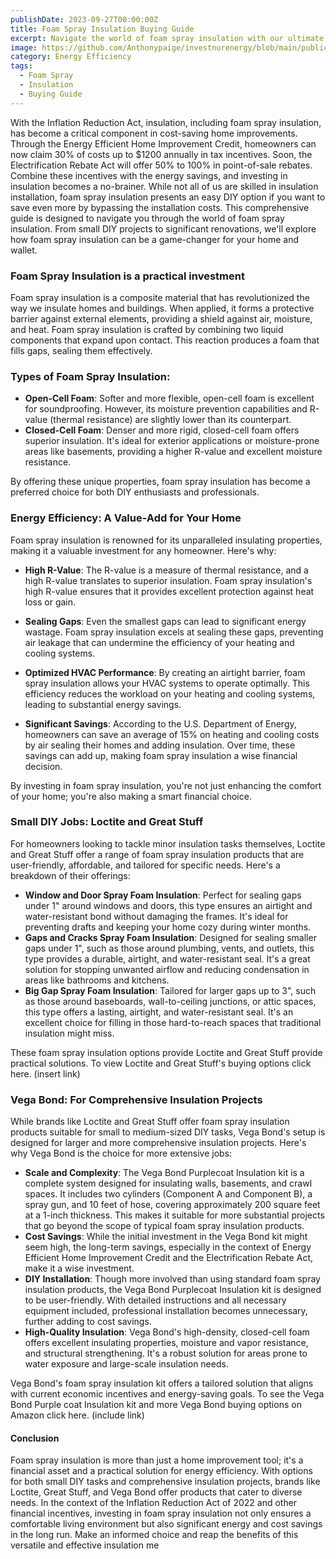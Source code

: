 ```yaml
---
publishDate: 2023-09-27T00:00:00Z
title: Foam Spray Insulation Buying Guide
excerpt: Navigate the world of foam spray insulation with our ultimate buying guide. Learn about its advantages, installation process, and how it can contribute to a more energy-efficient home.
image: https://github.com/Anthonypaige/investnurenergy/blob/main/public/images/cover-art/WTHR-3-cover-art.jpg?raw=true'
category: Energy Efficiency
tags:
  - Foam Spray
  - Insulation
  - Buying Guide
---
```


With the Inflation Reduction Act, insulation, including foam spray insulation, has become a critical component in cost-saving home improvements. Through the Energy Efficient Home Improvement Credit, homeowners can now claim 30% of costs up to $1200 annually in tax incentives. Soon, the Electrification Rebate Act will offer 50% to 100% in point-of-sale rebates. Combine these incentives with the energy savings, and investing in insulation becomes a no-brainer. While not all of us are skilled in insulation installation, foam spray insulation presents an easy DIY option if you want to save even more by bypassing the installation costs. This comprehensive guide is designed to navigate you through the world of foam spray insulation. From small DIY projects to significant renovations, we'll explore how foam spray insulation can be a game-changer for your home and wallet.

### **Foam Spray Insulation is a practical investment**

Foam spray insulation is a composite material that has revolutionized the way we insulate homes and buildings. When applied, it forms a protective barrier against external elements, providing a shield against air, moisture, and heat.
Foam spray insulation is crafted by combining two liquid components that expand upon contact. This reaction produces a foam that fills gaps, sealing them effectively.

### **Types of Foam Spray Insulation:**

- **Open-Cell Foam**: Softer and more flexible, open-cell foam is excellent for soundproofing. However, its moisture prevention capabilities and R-value (thermal resistance) are slightly lower than its counterpart.
- **Closed-Cell Foam**: Denser and more rigid, closed-cell foam offers superior insulation. It's ideal for exterior applications or moisture-prone areas like basements, providing a higher R-value and excellent moisture resistance.

By offering these unique properties, foam spray insulation has become a preferred choice for both DIY enthusiasts and professionals.

### **Energy Efficiency: A Value-Add for Your Home**

Foam spray insulation is renowned for its unparalleled insulating properties, making it a valuable investment for any homeowner. Here's why:

- **High R-Value**: The R-value is a measure of thermal resistance, and a high R-value translates to superior insulation. Foam spray insulation's high R-value ensures that it provides excellent protection against heat loss or gain.

- **Sealing Gaps**: Even the smallest gaps can lead to significant energy wastage. Foam spray insulation excels at sealing these gaps, preventing air leakage that can undermine the efficiency of your heating and cooling systems.
- **Optimized HVAC Performance**: By creating an airtight barrier, foam spray insulation allows your HVAC systems to operate optimally. This efficiency reduces the workload on your heating and cooling systems, leading to substantial energy savings.
- **Significant Savings**: According to the U.S. Department of Energy, homeowners can save an average of 15% on heating and cooling costs by air sealing their homes and adding insulation. Over time, these savings can add up, making foam spray insulation a wise financial decision.

By investing in foam spray insulation, you're not just enhancing the comfort of your home; you're also making a smart financial choice.

### **Small DIY Jobs: Loctite and Great Stuff**

For homeowners looking to tackle minor insulation tasks themselves, Loctite and Great Stuff offer a range of foam spray insulation products that are user-friendly, affordable, and tailored for specific needs. Here's a breakdown of their offerings:

- **Window and Door Spray Foam Insulation**: Perfect for sealing gaps under 1" around windows and doors, this type ensures an airtight and water-resistant bond without damaging the frames. It's ideal for preventing drafts and keeping your home cozy during winter months.
- **Gaps and Cracks Spray Foam Insulation**: Designed for sealing smaller gaps under 1", such as those around plumbing, vents, and outlets, this type provides a durable, airtight, and water-resistant seal. It's a great solution for stopping unwanted airflow and reducing condensation in areas like bathrooms and kitchens.
- **Big Gap Spray Foam Insulation**: Tailored for larger gaps up to 3", such as those around baseboards, wall-to-ceiling junctions, or attic spaces, this type offers a lasting, airtight, and water-resistant seal. It's an excellent choice for filling in those hard-to-reach spaces that traditional insulation might miss.

These foam spray insulation options provide Loctite and Great Stuff provide practical solutions. To view Loctite and Great Stuff's buying options click here. (insert link)

### **Vega Bond: For Comprehensive Insulation Projects**

While brands like Loctite and Great Stuff offer foam spray insulation products suitable for small to medium-sized DIY tasks, Vega Bond's setup is designed for larger and more comprehensive insulation projects. Here's why Vega Bond is the choice for more extensive jobs:

- **Scale and Complexity**: The Vega Bond Purplecoat Insulation kit is a complete system designed for insulating walls, basements, and crawl spaces. It includes two cylinders (Component A and Component B), a spray gun, and 10 feet of hose, covering approximately 200 square feet at a 1-inch thickness. This makes it suitable for more substantial projects that go beyond the scope of typical foam spray insulation products.
- **Cost Savings**: While the initial investment in the Vega Bond kit might seem high, the long-term savings, especially in the context of Energy Efficient Home Improvement Credit and the Electrification Rebate Act, make it a wise investment.
- **DIY Installation**: Though more involved than using standard foam spray insulation products, the Vega Bond Purplecoat Insulation kit is designed to be user-friendly. With detailed instructions and all necessary equipment included, professional installation becomes unnecessary, further adding to cost savings.
- **High-Quality Insulation**: Vega Bond's high-density, closed-cell foam offers excellent insulating properties, moisture and vapor resistance, and structural strengthening. It's a robust solution for areas prone to water exposure and large-scale insulation needs.

Vega Bond's foam spray insulation kit offers a tailored solution that aligns with current economic incentives and energy-saving goals. To see the Vega Bond Purple coat Insulation kit and more Vega Bond buying options on Amazon click here. (include link)

#### **Conclusion**

Foam spray insulation is more than just a home improvement tool; it's a financial asset and a practical solution for energy efficiency. With options for both small DIY tasks and comprehensive insulation projects, brands like Loctite, Great Stuff, and Vega Bond offer products that cater to diverse needs. In the context of the Inflation Reduction Act of 2022 and other financial incentives, investing in foam spray insulation not only ensures a comfortable living environment but also significant energy and cost savings in the long run. Make an informed choice and reap the benefits of this versatile and effective insulation me

